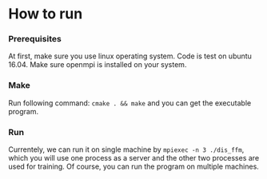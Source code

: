 # How to run

### Prerequisites
At first, make sure you use linux operating system. Code is test on ubuntu 16.04.
Make sure openmpi is installed on your system.

### Make
Run following command: `cmake . && make` and you can get the executable program.

### Run
Currentely, we can run it on single machine by `mpiexec -n 3 ./dis_ffm`, which you will use one process as a server and the other two processes are used for training.
Of course, you can run the program on multiple machines.


